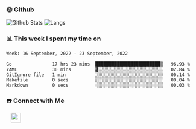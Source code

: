 

<h3> 🌞 Github</h3>

![Github Stats](https://github-readme-stats-beta-lovat.vercel.app/api?username=QiuYukang&count_private=true&show_icons=true&hide=stars)
![Langs](https://github-readme-stats-beta-lovat.vercel.app/api/top-langs/?username=QiuYukang&count_private=true&layout=compact)

<h3> 📊 This week I spent my time on</h3>

<!--START_SECTION:waka-->
```text
Week: 16 September, 2022 - 23 September, 2022

Go               17 hrs 23 mins  ████████████████████████▒   96.93 % 
YAML             30 mins         ▓░░░░░░░░░░░░░░░░░░░░░░░░   02.84 % 
GitIgnore file   1 min           ░░░░░░░░░░░░░░░░░░░░░░░░░   00.14 % 
Makefile         0 secs          ░░░░░░░░░░░░░░░░░░░░░░░░░   00.04 % 
Markdown         0 secs          ░░░░░░░░░░░░░░░░░░░░░░░░░   00.03 % 
```
<!--END_SECTION:waka-->

<!--
<h3>🛠 Tech Stack</h3>

- 💻 &nbsp; Java | C | Matlab | C++ | Python
- 🌐 &nbsp; HTML | CSS | JavaScript | Bootstrap
- 🛢  &nbsp; MySQL | Redis
- 🔧 &nbsp; NS-3 | Git | Markdown
-->

<h3> ☎️ Connect with Me </h3>
&nbsp;&nbsp;
<a href="mailto:b612n@qq.com">
  <img href="mailto:b612n@qq.com" align="center" width="26px" src="https://github.com/TheDudeThatCode/TheDudeThatCode/blob/master/Assets/Gmail.svg" />
</a>
